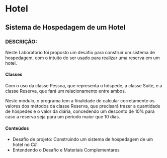 # Hotel
## Sistema de Hospedagem de um Hotel

### DESCRIÇÃO:
Neste Laboratório foi proposto um desafio para construir um sistema de hospedagem, com o intuito de ser usado para realizar uma reserva em um hotel.


#### Classes
Com o uso da classe Pessoa, que representa o hóspede, a classe Suíte, e a classe Reserva, que fará um relacionamento entre ambos.


Neste módulo, o programa tem a finalidade de calcular corretamente os valores dos métodos da classe Reserva, que precisará trazer a quantidade de hóspedes e o valor da diária, concedendo um desconto de 10% para caso a reserva seja para um período maior que 10 dias.


#### Conteúdos
- Desafio de projeto: Construindo um sistema de hospedagem de um hotel no C#
- Entendendo o Desafio e Materiais Complementares
